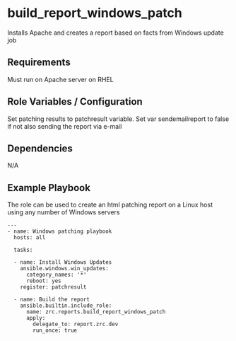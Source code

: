 build_report_windows_patch
========

Installs Apache and creates a report based on facts from Windows update job

Requirements
------------

Must run on Apache server on RHEL

Role Variables / Configuration
--------------

Set patching results to patchresult variable. Set var sendemailreport to false if not also sending the report via e-mail

Dependencies
------------

N/A

Example Playbook
----------------

The role can be used to create an html patching report on a Linux host using any number of Windows servers


```
---
- name: Windows patching playbook
  hosts: all

  tasks:
  
  - name: Install Windows Updates
    ansible.windows.win_updates:
      category_names: '*'
      reboot: yes
    register: patchresult
    
  - name: Build the report
    ansible.builtin.include_role:
      name: zrc.reports.build_report_windows_patch
      apply:
        delegate_to: report.zrc.dev
        run_once: true
      
```
